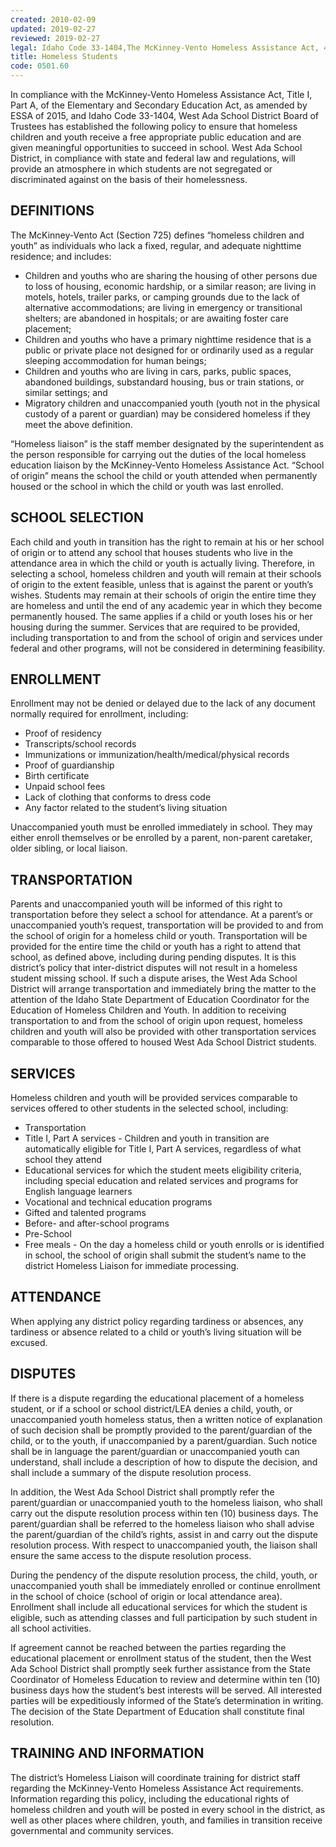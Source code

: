 ```yaml
---
created: 2010-02-09
updated: 2019-02-27
reviewed: 2019-02-27
legal: Idaho Code 33-1404,The McKinney-Vento Homeless Assistance Act, 42 U.S.C. §§11431 – 11436,Title I, Part A, of the Elementary and Secondary Education Act, 20 U.S.C. §§6311 – 6315,The Individuals with Disabilities Education Act, 20 U.S.C. §§1400 et. seq.,Child Nutrition and WIC Reauthorization Act of 2004, 42 U.S.C. §§1751 et. seq.,June 5, 1992 Policy of the Administration for Children and Families of the U.S. Department of Health and,Human Services
title: Homeless Students
code: 0501.60
---
```



In compliance with the McKinney-Vento Homeless Assistance Act, Title I, Part A, of the Elementary and Secondary Education Act, as amended by ESSA of 2015, and Idaho Code 33-1404, West Ada School District Board of Trustees has established the following policy to ensure that homeless children and youth receive a free appropriate public education and are given meaningful opportunities to succeed in school. West Ada School District, in compliance with state and federal law and regulations, will provide an atmosphere in which students are not segregated or discriminated against on the basis of their homelessness.

## DEFINITIONS

The McKinney-Vento Act (Section 725) defines “homeless children and youth” as individuals who lack a fixed, regular, and adequate nighttime residence; and includes:


- Children and youths who are sharing the housing of other persons due to loss of housing, economic hardship, or a similar reason; are living in motels, hotels, trailer parks, or camping grounds due to the lack of alternative accommodations; are living in emergency or transitional shelters; are abandoned in hospitals; or are awaiting foster care placement;
- Children and youths who have a primary nighttime residence that is a public or private place not designed for or ordinarily used as a regular sleeping accommodation for human beings;
- Children and youths who are living in cars, parks, public spaces, abandoned buildings, substandard housing, bus or train stations, or similar settings; and
- Migratory children and unaccompanied youth (youth not in the physical custody of a parent or guardian) may be considered homeless if they meet the above definition.

“Homeless liaison” is the staff member designated by the superintendent as the person responsible for carrying out the duties of the local homeless education liaison by the McKinney-Vento Homeless Assistance Act.
“School of origin” means the school the child or youth attended when permanently housed or the school in which the child or youth was last enrolled.

## SCHOOL SELECTION

Each child and youth in transition has the right to remain at his or her school of origin or to attend any school that houses students who live in the attendance area in which the child or youth is actually living. Therefore, in selecting a school, homeless children and youth will remain at their schools of origin to the extent feasible, unless that is against the parent or youth’s wishes. Students may remain at their schools of origin the entire time they are homeless and until the end of any academic year in which they become permanently housed. The same applies if a child or youth loses his or her housing during the summer. Services that are required to be provided, including transportation to and from the school of origin and services under federal and other programs, will not be considered in determining feasibility.

## ENROLLMENT

Enrollment may not be denied or delayed due to the lack of any document normally required for enrollment, including:

- Proof of residency
- Transcripts/school records
- Immunizations or immunization/health/medical/physical records
- Proof of guardianship
- Birth certificate
- Unpaid school fees
- Lack of clothing that conforms to dress code
- Any factor related to the student’s living situation

Unaccompanied youth must be enrolled immediately in school. They may either enroll themselves or be enrolled by a parent, non-parent caretaker, older sibling, or local liaison.

## TRANSPORTATION

Parents and unaccompanied youth will be informed of this right to transportation before they select a school for attendance. At a parent’s or unaccompanied youth’s request, transportation will be provided to and from the school of origin for a homeless child or youth. Transportation will be provided for the entire time the child or youth has a right to attend that school, as defined above, including during pending disputes. It is this district’s policy that inter-district disputes will not result in a homeless student missing school. If such a dispute arises, the West Ada School District will arrange transportation and immediately bring the matter to the attention of the Idaho State Department of Education Coordinator for the Education of Homeless Children and Youth. In addition to receiving transportation to and from the school of origin upon request, homeless children and youth will also be provided with other transportation services comparable to those offered to housed West Ada School District students.

## SERVICES

Homeless children and youth will be provided services comparable to services offered to other students in the selected school, including:

- Transportation
- Title I, Part A services - Children and youth in transition are automatically eligible for Title I, Part A services, regardless of what school they attend
- Educational services for which the student meets eligibility criteria, including special education and related services and programs for English language learners
- Vocational and technical education programs
- Gifted and talented programs
- Before- and after-school programs
- Pre-School
- Free meals - On the day a homeless child or youth enrolls or is identified in school, the school of origin shall submit the student’s name to the district Homeless Liaison for immediate processing.

## ATTENDANCE

When applying any district policy regarding tardiness or absences, any tardiness or absence related to a child or youth’s living situation will be excused.

## DISPUTES

If there is a dispute regarding the educational placement of a homeless student, or if a school or school district/LEA denies a child, youth, or unaccompanied youth homeless status, then a written notice of explanation of such decision shall be promptly provided to the parent/guardian of the child, or to the youth, if unaccompanied by a parent/guardian. Such notice shall be in language the parent/guardian or unaccompanied youth can understand, shall include a description of how to dispute the decision, and shall include a summary of the dispute resolution process.

In addition, the West Ada School District shall promptly refer the parent/guardian or unaccompanied youth to the homeless liaison, who shall carry out the dispute resolution process within ten (10) business days. The parent/guardian shall be referred to the homeless liaison who shall advise the parent/guardian of the child’s rights, assist in and carry out the dispute resolution process. With respect to unaccompanied youth, the liaison shall ensure the same access to the dispute resolution process.

During the pendency of the dispute resolution process, the child, youth, or unaccompanied youth shall be immediately enrolled or continue enrollment in the school of choice (school of origin or local attendance area). Enrollment shall include all educational services for which the student is eligible, such as attending classes and full participation by such student in all school activities.

If agreement cannot be reached between the parties regarding the educational placement or enrollment status of the student, then the West Ada School District shall promptly seek further assistance from the State Coordinator of Homeless Education to review and determine within ten (10) business days how the student’s best interests will be served. All interested parties will be expeditiously informed of the State’s determination in writing. The decision of the State Department of Education shall constitute final resolution.

## TRAINING AND INFORMATION

The district’s Homeless Liaison will coordinate training for district staff regarding the McKinney-Vento Homeless Assistance Act requirements. Information regarding this policy, including the educational rights of homeless children and youth will be posted in every school in the district, as well as other places where children, youth, and families in transition receive governmental and community services.


